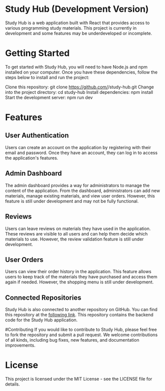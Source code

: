# Study Hub (Development Version)
Study Hub is a web application built with React that provides access to various programming study materials. This project is currently in development and some features may be underdeveloped or incomplete.

# Getting Started
To get started with Study Hub, you will need to have Node.js and npm installed on your computer. Once you have these dependencies, follow the steps below to install and run the project:

Clone this repository: git clone https://github.com/<your-username>/study-hub.git
Change into the project directory: cd study-hub
Install dependencies: npm install
Start the development server: npm run dev
# Features
## User Authentication
Users can create an account on the application by registering with their email and password. Once they have an account, they can log in to access the application's features.

## Admin Dashboard
The admin dashboard provides a way for administrators to manage the content of the application. From the dashboard, administrators can add new materials, manage existing materials, and view user orders. However, this feature is still under development and may not be fully functional.

## Reviews
Users can leave reviews on materials they have used in the application. These reviews are visible to all users and can help them decide which materials to use. However, the review validation feature is still under development.

## User Orders
Users can view their order history in the application. This feature allows users to keep track of the materials they have purchased and access them again if needed. However, the shopping menu is still under development.

## Connected Repositories
Study Hub is also connected to another repository on GitHub. You can find this repository at the [following link](https://github.com/CNEK1/userValidationAPI). This repository contains the backend code for the Study Hub application.

#Contributing
If you would like to contribute to Study Hub, please feel free to fork the repository and submit a pull request. We welcome contributions of all kinds, including bug fixes, new features, and documentation improvements.

# License
This project is licensed under the MIT License - see the LICENSE file for details.
